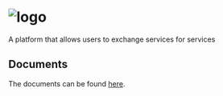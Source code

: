# ![logo](https://github.com/exp0nge/TimeBarter/blob/master/public/images/logo.png?raw=true)

A platform that allows users to exchange services for services

## Documents

The documents can be found [here][docs].

[docs]: https://drive.google.com/drive/folders/0BxPzsOrB8vVEWHVFU25aS0N5ZHc?usp=sharing "Project Documents"
